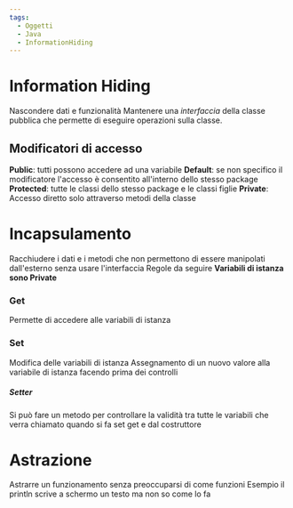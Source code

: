 ```yaml
---
tags:
  - Oggetti
  - Java
  - InformationHiding
---
```

# Information Hiding
Nascondere dati e funzionalità
Mantenere una *interfaccia* della classe pubblica che permette di eseguire operazioni sulla classe.
## Modificatori di accesso
**Public**: tutti possono accedere ad una variabile
**Default**: se non specifico il modificatore l'accesso è consentito all'interno dello stesso package
**Protected**: tutte le classi dello stesso package e le classi figlie
**Private**: Accesso diretto solo attraverso metodi della classe
# Incapsulamento
Racchiudere i dati e i metodi che non permettono di essere manipolati dall'esterno senza usare l'interfaccia
Regole da seguire
**Variabili di istanza sono Private**
### Get
Permette di accedere alle variabili di istanza
### Set
Modifica delle variabili di istanza
Assegnamento di un nuovo valore alla variabile di istanza facendo prima dei controlli
##### Setter
Si può fare un metodo per controllare la validità tra tutte le variabili che verra chiamato quando si fa set get e dal costruttore
# Astrazione
Astrarre un funzionamento senza preoccuparsi di come funzioni
Esempio il println scrive a schermo un testo ma non so come lo fa
